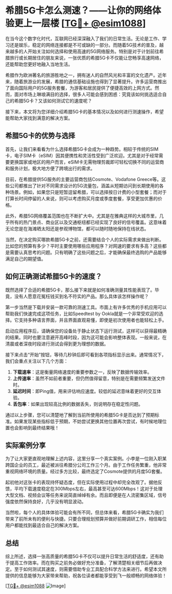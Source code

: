 # 希腊5G卡怎么测速？——让你的网络体验更上一层楼 [[TG💪+ @esim1088](https://t.me/s/esim1088)]

在当今这个数字化时代，互联网已经深深融入了我们的日常生活。无论是工作、学习还是娱乐，稳定的网络连接都是不可或缺的一部分。而随着5G技术的普及，越来越多的人开始关注如何选择和使用高速的5G网络服务。特别是对于计划前往希腊旅行或长期居住的朋友来说，一张优质的希腊5G卡不仅能让您畅享高速网络，还能帮助您更好地融入当地生活。

希腊作为欧洲著名的旅游胜地之一，拥有迷人的自然风光和丰富的文化遗产。近年来，随着旅游业的发展，希腊的通信基础设施也得到了显著提升。许多运营商推出了面向国际用户的5G服务套餐，为游客和居民提供了便捷高效的上网方式。然而，面对市场上琳琅满目的选择，很多人可能会感到困惑：究竟该如何挑选适合自己的希腊5G卡？又该如何测试它的速度呢？

接下来，本文将为您详细介绍希腊5G卡的基本情况以及如何进行测速操作，希望能帮助大家找到满意的解决方案。

## 希腊5G卡的优势与选择

首先，让我们来看看为什么选择希腊5G卡会成为一种趋势。相较于传统的SIM卡，电子SIM卡（eSIM）因其便携性和灵活性受到广泛欢迎。尤其是对于经常需要更换国家或地区的用户而言，eSIM卡无需物理剪裁即可轻松切换不同的运营商和服务计划，极大地方便了跨境出行的需求。

目前，在希腊提供5G服务的主要运营商包括Cosmote、Vodafone Greece等。这些公司都推出了针对不同需求设计的5G流量包，涵盖从短期访问到长期使用的各种场景。例如，如果您只是短暂逗留希腊，可以选择按日计费的小型套餐；而对于打算长时间停留的人来说，则可以考虑购买月度或季度套餐，享受更加优惠的价格。

此外，希腊5G网络覆盖范围也在不断扩大中。尤其是在雅典这样的大城市里，几乎所有的热门景点、商业区以及交通枢纽都已经实现了良好的信号覆盖。这意味着无论您是在海滩晒太阳还是参观博物馆，都可以随时随地保持在线状态。

当然，在决定购买哪款希腊5G卡之前，还需要结合个人的实际需求来做出判断。比如您的预算有多少？平时主要使用哪些应用程序？对网速的要求有多高？这些都是需要认真思考的问题。只有明确了这些问题之后，才能确保最终选购的产品能够满足自己的期望值。

## 如何正确测试希腊5G卡的速度？

既然选择了合适的希腊5G卡，那么接下来就是如何准确测量其性能表现了。毕竟，没有人愿意花冤枉钱买到名不符实的产品。那么具体该怎样操作呢？

第一步当然是下载并安装一款可靠的测速工具。市面上有许多优秀的手机应用可以帮助我们快速完成这项任务，比如Speedtest by Ookla就是一个非常受欢迎的选择。它支持多种语言界面，并且界面直观易懂，即使是初次使用者也能轻松上手。

启动应用程序后，请确保您的设备处于静止状态下运行测试，这样可以获得最精确的结果。同时也要注意避开高峰时段，因为这可能会影响整体表现。一般来说，在清晨或者深夜时段进行测试会得到更为理想的数据。

接下来点击“开始”按钮，等待几秒钟后即可看到各项指标显示出来。通常情况下，我们会重点关注以下几个方面：

1. **下载速率**：这是衡量网络速度的重要参数之一，反映了数据传输效率。
2. **上传速率**：虽然不如前者重要，但仍然值得留意，特别是在需要频繁发送文件时。
3. **延迟时间**：即Ping值，用来评估响应速度。较低的延迟意味着更好的交互体验。
4. **丢包率**：如果出现较高比例的数据丢失，则说明存在稳定性问题。

通过以上步骤，您可以清楚地了解到当前所使用的希腊5G卡是否达到了预期标准。如果发现某些指标低于预期，不妨尝试更换其他位置再次尝试，有时候地理位置也会影响到最终结果哦！

## 实际案例分享

为了让大家更直观地理解上述内容，这里分享一个真实案例。小李是一位刚入职某跨国企业的员工，最近被派往希腊分公司工作三个月。由于工作任务繁重，他非常重视网络环境的质量。经过多方比较，最终选定了Cosmote提供的月度5G套餐。

起初他对这张卡的表现持怀疑态度，但在实际使用过程中却完全改观了。据他反馈，平均下载速度稳定在300Mbps左右，最高甚至可达600Mbps！这对于处理大型文档、视频会议等任务来说简直绰绰有余。而且即便是在人流密集区域，信号强度依然保持良好，几乎没有明显波动。

当然啦，每个人的具体体验可能会有所不同，但总体来看，希腊5G卡确实为我们带来了前所未有的便利与快捷。只要合理规划预算并做好前期调研工作，相信每位用户都能找到最适合自己的解决方案。

## 总结

综上所述，选择一张高质量的希腊5G卡不仅可以提升日常生活的舒适度，还有助于提高工作效率。而在购买之前务必做好充分准备，了解清楚相关细节后再做决定。至于如何测试其速度，则需要借助专业工具配合科学方法来进行。希望本文所提供的信息能够为大家带来帮助，祝各位读者都能享受到飞一般顺畅的网络体验！

[[TG💪+ @esim1088](https://t.me/s/esim1088) ![Image](https://i.postimg.cc/4NQfJmqS/Snipaste-2025-05-13-00-14-12.png)]
